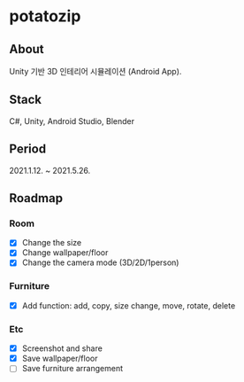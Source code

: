 # potatozip

## About
Unity 기반 3D 인테리어 시뮬레이션 (Android App).

## Stack
C#, Unity, Android Studio, Blender

## Period
2021.1.12. ~ 2021.5.26.

## Roadmap
### Room
- [X] Change the size
- [X] Change wallpaper/floor
- [X] Change the camera mode (3D/2D/1person)

### Furniture
- [X] Add function: add, copy, size change, move, rotate, delete

### Etc
- [X] Screenshot and share
- [X] Save wallpaper/floor
- [ ] Save furniture arrangement
